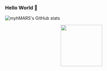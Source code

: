 ### Hello World 👋
![myhMARS's GitHub stats](https://github-readme-stats.vercel.app/api?username=myhMARS&show_icons=true&theme=radical)
<div align="center"> <img height="137px" src="https://github-readme-stats.vercel.app/api/top-langs/?username=myhMARS&theme=radical&hide_title=true" /> </div>
<!--START_SECTION:waka-->
<!--END_SECTION:waka-->

<!--
**myhMARS/myhMARS** is a ✨ _special_ ✨ repository because its `README.md` (this file) appears on your GitHub profile.

Here are some ideas to get you started:

- 🔭 I’m currently working on ...
- 🌱 I’m currently learning ...
- 👯 I’m looking to collaborate on ...
- 🤔 I’m looking for help with ...
- 💬 Ask me about ...
- 📫 How to reach me: ...
- 😄 Pronouns: ...
- ⚡ Fun fact: ...
-->
